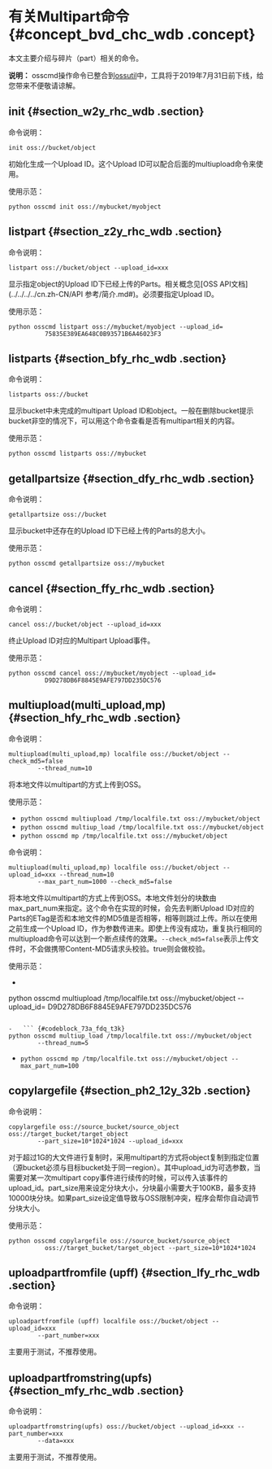 # 有关Multipart命令 {#concept_bvd_chc_wdb .concept}

本文主要介绍与碎片（part）相关的命令。

**说明：** osscmd操作命令已整合到[ossutil](cn.zh-CN/常用工具/命令行工具ossutil/概述.md#)中，工具将于2019年7月31日前下线，给您带来不便敬请谅解。

## init {#section_w2y_rhc_wdb .section}

命令说明：

`init oss://bucket/object`

初始化生成一个Upload ID。这个Upload ID可以配合后面的multiupload命令来使用。

使用示范：

 `python osscmd init oss://mybucket/myobject`

## listpart {#section_z2y_rhc_wdb .section}

命令说明：

`listpart oss://bucket/object --upload_id=xxx`

显示指定object的Upload ID下已经上传的Parts。相关概念见[OSS API文档](../../../../cn.zh-CN/API 参考/简介.md#)。必须要指定Upload ID。

使用示范：

``` {#codeblock_nr1_ofb_mc8}
python osscmd listpart oss://mybucket/myobject --upload_id=
          75835E389EA648C0B93571B6A46023F3
```

## listparts {#section_bfy_rhc_wdb .section}

命令说明：

`listparts oss://bucket`

显示bucket中未完成的multipart Upload ID和object。一般在删除bucket提示bucket非空的情况下，可以用这个命令查看是否有multipart相关的内容。

使用示范：

 `python osscmd listparts oss://mybucket`

## getallpartsize {#section_dfy_rhc_wdb .section}

命令说明：

`getallpartsize oss://bucket`

显示bucket中还存在的Upload ID下已经上传的Parts的总大小。

使用示范：

 `python osscmd getallpartsize oss://mybucket`

## cancel {#section_ffy_rhc_wdb .section}

命令说明：

`cancel oss://bucket/object --upload_id=xxx`

终止Upload ID对应的Multipart Upload事件。

使用示范：

``` {#codeblock_9nq_mu6_gb2}
python osscmd cancel oss://mybucket/myobject --upload_id=
          D9D278DB6F8845E9AFE797DD235DC576
```

## multiupload\(multi\_upload,mp\) {#section_hfy_rhc_wdb .section}

命令说明：

``` {#codeblock_ysj_y51_ohl}
multiupload(multi_upload,mp) localfile oss://bucket/object --check_md5=false
        --thread_num=10
```

将本地文件以multipart的方式上传到OSS。

使用示范：

-   `python osscmd multiupload /tmp/localfile.txt oss://mybucket/object`
-   `python osscmd multiup_load /tmp/localfile.txt oss://mybucket/object`
-   `python osscmd mp /tmp/localfile.txt oss://mybucket/object`

命令说明：

``` {#codeblock_7pr_hs1_2md}
multiupload(multi_upload,mp) localfile oss://bucket/object --upload_id=xxx --thread_num=10
        --max_part_num=1000 --check_md5=false
```

将本地文件以multipart的方式上传到OSS。本地文件划分的块数由max\_part\_num来指定。这个命令在实现的时候，会先去判断Upload ID对应的Parts的ETag是否和本地文件的MD5值是否相等，相等则跳过上传。所以在使用之前生成一个Upload ID，作为参数传进来。即使上传没有成功，重复执行相同的multiupload命令可以达到一个断点续传的效果。`--check_md5=false`表示上传文件时，不会做携带Content-MD5请求头校验。true则会做校验。

使用示范：

-   ``` {#codeblock_906_ji8_8a7}
python osscmd multiupload /tmp/localfile.txt oss://mybucket/object --upload_id=
          D9D278DB6F8845E9AFE797DD235DC576
```

-   ``` {#codeblock_73a_fdq_t3k}
python osscmd multiup_load /tmp/localfile.txt oss://mybucket/object
        --thread_num=5
```

-   `python osscmd mp /tmp/localfile.txt oss://mybucket/object --max_part_num=100`

## copylargefile {#section_ph2_12y_32b .section}

命令说明：

``` {#codeblock_ygg_9fg_kya}
copylargefile oss://source_bucket/source_object oss://target_bucket/target_object
        --part_size=10*1024*1024 --upload_id=xxx
```

对于超过1G的大文件进行复制时，采用multipart的方式将object复制到指定位置（源bucket必须与目标bucket处于同一region）。其中upload\_id为可选参数，当需要对某一次multipart copy事件进行续传的时候，可以传入该事件的upload\_id。part\_size用来设定分块大小，分块最小需要大于100KB，最多支持10000块分块。如果part\_size设定值导致与OSS限制冲突，程序会帮你自动调节分块大小。

使用示范：

``` {#codeblock_uyj_npa_noo}
python osscmd copylargefile oss://source_bucket/source_object
          oss://target_bucket/target_object --part_size=10*1024*1024
```

## uploadpartfromfile \(upff\) {#section_lfy_rhc_wdb .section}

命令说明：

``` {#codeblock_as5_yh0_vqw}
uploadpartfromfile (upff) localfile oss://bucket/object --upload_id=xxx
        --part_number=xxx
```

主要用于测试，不推荐使用。

## uploadpartfromstring\(upfs\) {#section_mfy_rhc_wdb .section}

命令说明：

``` {#codeblock_bak_jds_7lm}
uploadpartfromstring(upfs) oss://bucket/object --upload_id=xxx --part_number=xxx
        --data=xxx
```

主要用于测试，不推荐使用。

